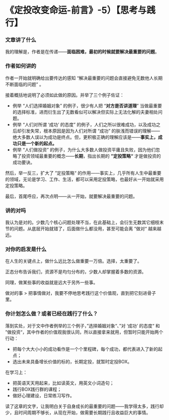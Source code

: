 # 《定投改变命运-前言》-5）【思考与践行】

### 文章讲了什么

我的理解是，作者是在传递——**面临困难，最初的时候就要解决最重要的问题**。

### 作者如何讲的

作者一开始就明确给出要传达的感知 “解决最重要的问题会直接避免无数他人长期不断面临的问题” 。

接着概括地说明了必须如此做的原因。并举了三个例子佐证：

- 例举 “人们选择婚姻对象” 的例子，很少有人把 “**对方是否讲道理**” 当做最重要的选择标准，进而衍生出了无数看似可以解决但实际上无法化解的夫妻相处问题。
- 例举 “人们对所谓 ‘成功’ 的态度” 的例子，人们之所以很难成功，以及成功之后却引发失常，根本原因是因为人们对所谓 “成功” 的肤浅而错误的理解——绝大多数人误以为成功是终点。但，更积极正确的理解应该是——**事实上，成功只是一个新的起点。**
- 例举 “人们做投资” 的例子，为什么大多数人做投资平庸且失败，因为他们忽略了投资领域最重要的概念——**长期**，指出长期的 **”定投策略“** 才是做投资的成功要诀。

然后，举一反三，扩大了 ”定投策略“ 的作用——事实上，几乎所有人生中最重要的领域，无论是学习、工作、生活，都可以采用定投策略，也最好从一开始就采用定投策略。

最后，首尾呼应，再次点明——从一开始，就要解决最重要的问题。

### 讲的对吗

我认为是对的。少数几个核心问题处理不当，在此基础上，会衍生无数其它细枝末节的问题。从底层开始就错了，后面做什么都没用，甚至可能会离 ”做对“ 越来越远。

### 对你的启发是什么

在人生的关键点上，做什么远比怎么做重要一万倍。选择，太重要了。

正态分布告诉我们，资源不是均匀分布的，少数人却掌握着多数的资源。

同理，做某些事的收益就是远大于另外一些事。

做对的事 > 把事情做对，我要不停地思考践行这个价值观，直到把它刻进骨子里。

### 你计划怎么做？或者已经在践行了什么？

落到实处，对于文中作者例举的三个例子，”选择婚姻对象“、”对 ‘成功’ 的态度“ 和 ”做投资“，其中作者的价值观我很认同，所以直接拿来就用，但暂时只能开始两个行动：

- 把每个大大小小的成功看作是一个个里程碑，每个成功，都代表进入了新的起点；
- 选出未来具备增长价值的标的，长期定投，就暂时定投BOX。

在学习上：

- 把英语天天用起来，比如读英文，用英文小词造句；
- 践行BOX践行群的课程；
- 做好心理建设，日常练习写作。

读了这章的文字，让我明白关于自身成长的最重要的问题——我学得太多，践行却少，且时间周期不够长，从现在开始，做需要长期践行且收益巨大的事情。